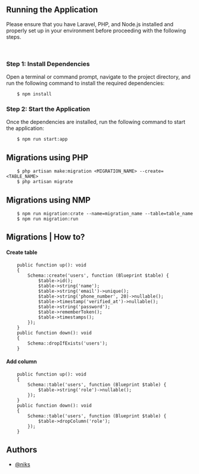 ## Running the Application
Please ensure that you have Laravel, PHP, and Node.js installed and properly set up in your environment before proceeding with the following steps.

<br/>

### Step 1: Install Dependencies<br/>
Open a terminal or command prompt, navigate to the project directory, and run the following command to install the required dependencies:
```
    $ npm install
```

### Step 2: Start the Application <br/>
Once the dependencies are installed, run the following command to start the application:
```
    $ npm run start:app
```

## Migrations using PHP
```
    $ php artisan make:migration <MIGRATION_NAME> --create=<TABLE_NAME>
    $ php artisan migrate
```

## Migrations using NMP
```
    $ npm run migration:crate --name=migration_name --table=table_name
    $ npm run migration:run 
```

## Migrations | How to?

#### Create table
```
    public function up(): void
    {
        Schema::create('users', function (Blueprint $table) {
            $table->id();
            $table->string('name');
            $table->string('email')->unique();
            $table->string('phone_number', 20)->nullable();
            $table->timestamp('verified_at')->nullable();
            $table->string('password');
            $table->rememberToken();
            $table->timestamps();
        });
    }
    public function down(): void
    {
        Schema::dropIfExists('users');
    }
```

#### Add column
```
    public function up(): void
    {
        Schema::table('users', function (Blueprint $table) {
            $table->string('role')->nullable();
        });
    }
    public function down(): void
    {
        Schema::table('users', function (Blueprint $table) {
            $table->dropColumn('role');
        });
    }
```




## Authors

- [@niks](https://github.com/kloyaa)

